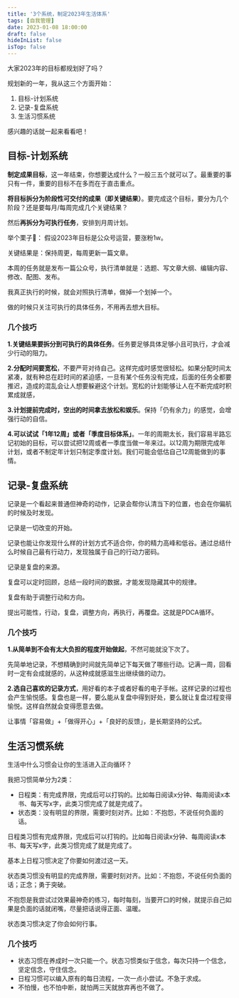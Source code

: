 ```yaml
---
title: '3个系统，制定2023年生活体系'
tags: [自我管理]
date: 2023-01-08 18:00:00
draft: false
hideInList: false
isTop: false
---
```


大家2023年的目标都规划好了吗？

规划新的一年，我从这三个方面开始：
1. 目标-计划系统
2. 记录-复盘系统
3. 生活习惯系统

感兴趣的话就一起来看看吧！
<!--more-->

## 目标-计划系统
 
**制定成果目标**，这一年结束，你想要达成什么？一般三五个就可以了。最重要的事只有一件，重要的目标不在多而在于直击重点。

**将目标拆分为阶段性可交付的成果（即关键结果）**。要完成这个目标，要分为几个阶段？还是要每月/每周完成几个关键结果？

然后**再拆分为可执行任务**，安排到月周计划。

举个栗子🌰：
假设2023年目标是公众号运营，要涨粉1w。

关键结果是：保持周更，每周更新一篇文章。

本周的任务就是发布一篇公众号，执行清单就是：选题、写文章大纲、编辑内容、修改、配图、发布。

我真正执行的时候，就会对照执行清单，做掉一个划掉一个。

做的时候只关注可执行的具体任务，不用再去想大目标。

### 几个技巧

**1.关键结果要拆分到可执行的具体任务**。任务要足够具体足够小且可执行，才会减少行动的阻力。

**2.分配时间要宽松**，不要严苛对待自己。这样完成时感觉很轻松。如果分配时间太紧凑，就有种总在赶时间的紧迫感，一旦有某个任务没有完成，后面的任务全都要推迟，造成的混乱会让人想要躲避这个计划。宽松的计划能够让人在不断完成时积累成就感，

**3.计划提前完成时，空出的时间拿去放松和娱乐**。保持「仍有余力」的感觉，会增强行动的自信。

**4.可以试试「1年12周」或者「季度目标体系」**。一年的周期太长，我们容易半路忘记初始的目标，可以尝试把12周或者一季度当做一年来过。以12周为期限完成年计划，或者不制定年计划只制定季度计划。我们可能会低估自己12周能做到的事情。

## 记录-复盘系统

记录是一个看起来普通但神奇的动作，记录会帮你认清当下的位置，也会在你偏航的时候及时发现。

记录是一切改变的开始。

记录也能让你发现什么样的计划方式不适合你，你的精力高峰和低谷。通过总结什么时候自己最有行动力，发现独属于自己的行动力密码。

记录是复盘的来源。

复盘可以定时回顾，总结一段时间的数据，才能发现隐藏其中的规律。

复盘有助于调整行动和方向。

提出可能性，行动，复盘，调整方向，再执行，再覆盘。这就是PDCA循环。

### 几个技巧

**1.从简单到不会有太大负担的程度开始做起**，不然可能就没下次了。

先简单地记录，不想精确到时间就先简单记下每天做了哪些行动。记满一周，回看时一定有会成就感的，从这种成就感滋生出继续做的动力。

**2.选自己喜欢的记录方式**，用好看的本子或者好看的电子手帐。这样记录的过程也会产生愉悦感。复盘也是一样，要么能从复盘中得到好处，要么就让复盘过程变得愉悦。这样自然就会变得愿意去做。

让事情「容易做」+「做得开心」+「良好的反馈」，是长期坚持的公式。

## 生活习惯系统

生活中什么习惯会让你的生活进入正向循环？

我把习惯简单分为2类：
- 日程类：有完成界限，完成后可以打钩的。比如每日阅读x分钟、每周阅读x本书、每天写x字，此类习惯完成了就是完成了。
- 状态类：没有明显的界限，需要时刻对齐。比如：不抱怨，不说任何负面的话。

日程类习惯有完成界限，完成后可以打钩的。比如每日阅读x分钟、每周阅读x本书、每天写x字，此类习惯完成了就是完成了。

基本上日程习惯决定了你要如何渡过这一天。

状态类习惯没有明显的完成界限，需要时刻对齐。比如：不抱怨，不说任何负面的话；正念；勇于突破。

不抱怨是我尝试过效果最神奇的练习，每时每刻，当要开口的时候，就提示自己如果是负面的话就闭嘴，尽量把话说得正面、温暖。

状态类习惯决定了你会如何行事。

### 几个技巧

- 状态习惯在养成时一次只能一个。状态习惯类似于信念，每次只持一个信念，坚定信念，守住信念。
- 日程习惯可以编入原有的每日流程，一次一点小尝试。不急于求成。
- 不怕慢，也不怕中断，就怕两三天就放弃再也不做了。